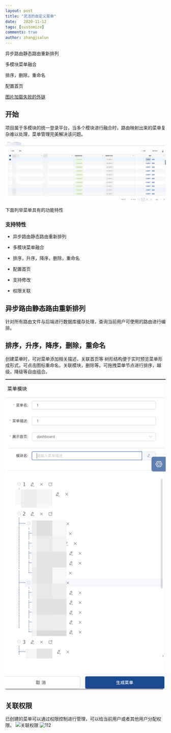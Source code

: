 ```yaml
---
layout: post
title: "灵活的自定义菜单"
date:   2020-11-12
tags: [customize]
comments: true
author: zhangjialun
---
```

异步路由静态路由重新排列

多模块菜单融合

排序，删除，重命名

配置首页

<!-- more -->
[图片加载失败的外链](https://www.jianshu.com/p/45eff4d32fc5)
## 开始

项目属于多模块的统一登录平台，当多个模块进行融合时，路由映射出来的菜单复杂难以处理，菜单管理完美解决该问题。

![展示](https://raw.githubusercontent.com/zhangjialun555/zhangjialun555.github.io/master/images/menu/241605162476_.pic_hd.jpg)

下面列举菜单具有的功能特性

### 支持特性

- 异步路由静态路由重新排列

- 多模块菜单融合

- 排序，升序，降序，删除，重命名

- 配置首页

- 支持修改

- 权限关联

## 异步路由静态路由重新排列

针对所有路由文件与后端进行数据库缓存处理，查询当前用户可使用的路由进行编排。


## 排序，升序，降序，删除，重命名

创建菜单时，可对菜单添加相关描述，关联首页等
树形结构便于实时预览菜单形成形式，可点击图标重命名，关联模块，删除等。可拖拽菜单节点进行排序，越级，降级等自由组合。

![创建菜单](https://raw.githubusercontent.com/zhangjialun555/zhangjialun555.github.io/master/images/menu/251605162830_.pic_hd.jpg)


## 关联权限

已创建的菜单可以通过权限控制进行管理，可以给当前用户或者其他用户分配权限。
![关联权限](https://zhangjialun555.github.io/lemonchann.github.io/images/menu/261605163197_.pic_hd.jpg)
![112](https://pangcong1117.github.io/myblog/images/%E8%AF%AD%E9%9F%B3%E8%AF%84%E4%BC%B0%E6%A8%A1%E5%BC%8F%E5%9B%BE.png)
